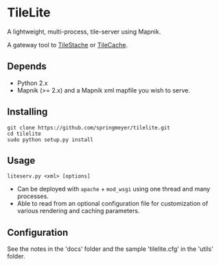 # TileLite

A lightweight, multi-process, tile-server using Mapnik.

A gateway tool to [TileStache](http://tilestache.org/) or [TileCache](http://tilecache.org).

## Depends

 - Python 2.x
 - Mapnik (>= 2.x) and a Mapnik xml mapfile you wish to serve.

## Installing

    git clone https://github.com/springmeyer/tilelite.git
    cd tilelite
    sudo python setup.py install

## Usage
    
    liteserv.py <xml> [options]

 - Can be deployed with `apache` + `mod_wsgi` using one thread and many processes.
 - Able to read from an optional configuration file for customization of various rendering and caching parameters.

## Configuration

See the notes in the 'docs' folder and the sample 'tilelite.cfg' in the 'utils' folder.